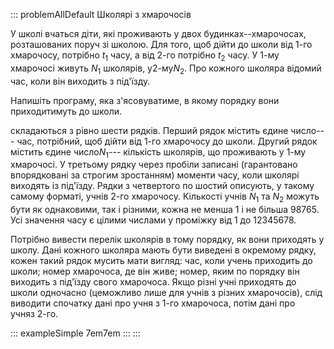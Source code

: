 ::: problemAllDefault
Школярі з хмарочосів

У школі вчаться діти, які проживають у двох будинках--хмарочосах,
розташованих поруч зі школою. Для того, щоб дійти до школи від 1-го
хмарочосу, потрібно $t_1$ часу, а від 2-го потрібно $t_2$ часу. У 1-му
хмарочосі живуть $N_1$ школярів, у2-му$N_2$. Про кожного школяра відомий
час, коли він виходить з під'їзду.

Напишіть програму, яка з'ясовуватиме, в якому порядку вони приходитимуть
до школи.

складаються з рівно шести рядків. Перший рядок містить єдине число---
час, потрібний, щоб дійти від 1-го хмарочосу до школи. Другий рядок
містить єдине число$N_1$--- кількість школярів, що проживають у 1-му
хмарочосі. У третьому рядку через пробіли записані (гарантовано
впорядковані за строгим зростанням) моменти часу, коли школярі виходять
із під'їзду. Рядки з четвертого по шостий описують, у такому самому
форматі, учнів 2-го хмарочосу. Кількості учнів $N_1$ та $N_2$ можуть
бути як однаковими, так і різними, кожна не менша 1 і не більша 98765.
Усі значення часу є цілими числами у проміжку від 1 до 12345678.

Потрібно вивести перелік школярів в тому порядку, як вони приходять у
школу. Дані кожного школяра мають бути виведені в окремому рядку, кожен
такий рядок мусить мати вигляд: час, коли учень приходить до школи;
номер хмарочоса, де він живе; номер, яким по порядку він виходить з
під'їзду свого хмарочоса. Якщо різні учні приходять до школи одночасно
(цеможливо лише для учнів з різних хмарочосів), слід виводити спочатку
дані про учня з 1-го хмарочоса, потім дані про учняз 2-го.

::: exampleSimple
7em7em
:::
:::
